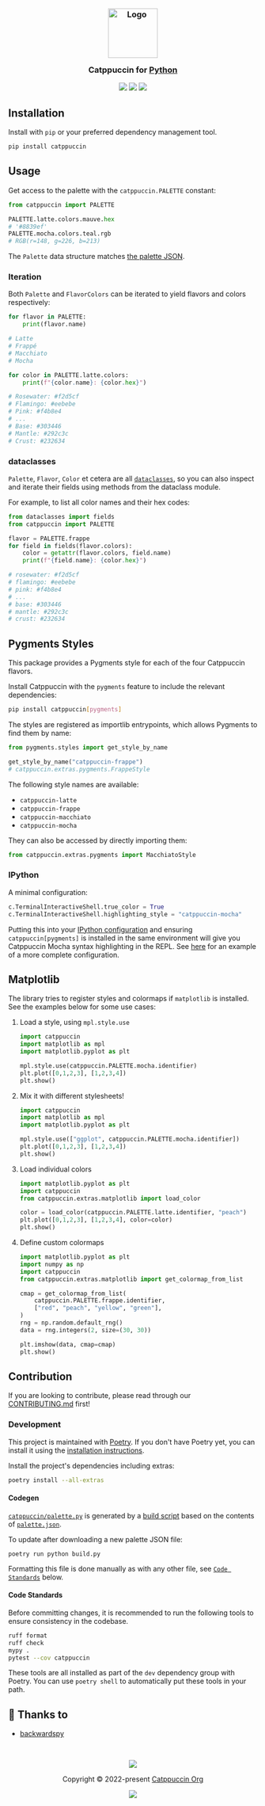 <h3 align="center">
	<img src="https://raw.githubusercontent.com/catppuccin/catppuccin/main/assets/logos/exports/1544x1544_circle.png" width="100" alt="Logo"/><br/>
	<img src="https://raw.githubusercontent.com/catppuccin/catppuccin/main/assets/misc/transparent.png" height="30" width="0px"/>
	Catppuccin for <a href="https://www.python.org/">Python</a>
	<img src="https://raw.githubusercontent.com/catppuccin/catppuccin/main/assets/misc/transparent.png" height="30" width="0px"/>
</h3>

<p align="center">
	<a href="https://github.com/catppuccin/python/stargazers"><img src="https://img.shields.io/github/stars/catppuccin/python?colorA=363a4f&colorB=b7bdf8&style=for-the-badge"></a>
	<a href="https://github.com/catppuccin/python/issues"><img src="https://img.shields.io/github/issues/catppuccin/python?colorA=363a4f&colorB=f5a97f&style=for-the-badge"></a>
	<a href="https://github.com/catppuccin/python/contributors"><img src="https://img.shields.io/github/contributors/catppuccin/python?colorA=363a4f&colorB=a6da95&style=for-the-badge"></a>
</p>

## Installation

Install with `pip` or your preferred dependency management tool.

```bash
pip install catppuccin
```

## Usage

Get access to the palette with the `catppuccin.PALETTE` constant:

```python
from catppuccin import PALETTE

PALETTE.latte.colors.mauve.hex
# '#8839ef'
PALETTE.mocha.colors.teal.rgb
# RGB(r=148, g=226, b=213)
```

The `Palette` data structure matches [the palette JSON](https://github.com/catppuccin/palette/blob/main/palette.json).

### Iteration

Both `Palette` and `FlavorColors` can be iterated to yield flavors and colors respectively:

```python
for flavor in PALETTE:
    print(flavor.name)

# Latte
# Frappé
# Macchiato
# Mocha

for color in PALETTE.latte.colors:
    print(f"{color.name}: {color.hex}")

# Rosewater: #f2d5cf
# Flamingo: #eebebe
# Pink: #f4b8e4
# ...
# Base: #303446
# Mantle: #292c3c
# Crust: #232634
```

### dataclasses

`Palette`, `Flavor`, `Color` et cetera are all [`dataclasses`](https://docs.python.org/3/library/dataclasses.html),
so you can also inspect and iterate their fields using methods from the dataclass module.

For example, to list all color names and their hex codes:

```python
from dataclasses import fields
from catppuccin import PALETTE

flavor = PALETTE.frappe
for field in fields(flavor.colors):
    color = getattr(flavor.colors, field.name)
    print(f"{field.name}: {color.hex}")

# rosewater: #f2d5cf
# flamingo: #eebebe
# pink: #f4b8e4
# ...
# base: #303446
# mantle: #292c3c
# crust: #232634
```

## Pygments Styles

This package provides a Pygments style for each of the four Catppuccin flavors.

Install Catppuccin with the `pygments` feature to include the relevant dependencies:

```bash
pip install catppuccin[pygments]
```

The styles are registered as importlib entrypoints, which allows Pygments to
find them by name:

```python
from pygments.styles import get_style_by_name

get_style_by_name("catppuccin-frappe")
# catppuccin.extras.pygments.FrappeStyle
```

The following style names are available:

 - `catppuccin-latte`
 - `catppuccin-frappe`
 - `catppuccin-macchiato`
 - `catppuccin-mocha`

They can also be accessed by directly importing them:

```python
from catppuccin.extras.pygments import MacchiatoStyle
```

### IPython

A minimal configuration:

```python
c.TerminalInteractiveShell.true_color = True
c.TerminalInteractiveShell.highlighting_style = "catppuccin-mocha"
```

Putting this into your [IPython configuration](https://ipython.readthedocs.io/en/stable/config/intro.html)
and ensuring `catppuccin[pygments]` is installed in the same environment will
give you Catppuccin Mocha syntax highlighting in the REPL. See [here](https://github.com/backwardspy/dots/blob/f6991570d6691212e27e266517656192f910ccbf/dot_config/ipython/profile_default/ipython_config.py)
for an example of a more complete configuration.

## Matplotlib

The library tries to register styles and colormaps if `matplotlib` is installed.
See the examples below for some use cases:

1. Load a style, using `mpl.style.use`
    ```python
    import catppuccin
    import matplotlib as mpl
    import matplotlib.pyplot as plt

    mpl.style.use(catppuccin.PALETTE.mocha.identifier)
    plt.plot([0,1,2,3], [1,2,3,4])
    plt.show()
    ```
1. Mix it with different stylesheets!
    ```python
    import catppuccin
    import matplotlib as mpl
    import matplotlib.pyplot as plt

    mpl.style.use(["ggplot", catppuccin.PALETTE.mocha.identifier])
    plt.plot([0,1,2,3], [1,2,3,4])
    plt.show()
    ```
1. Load individual colors
    ```python
    import matplotlib.pyplot as plt
    import catppuccin
    from catppuccin.extras.matplotlib import load_color

    color = load_color(catppuccin.PALETTE.latte.identifier, "peach")
    plt.plot([0,1,2,3], [1,2,3,4], color=color)
    plt.show()
    ```
1. Define custom colormaps
    ```python
    import matplotlib.pyplot as plt
    import numpy as np
    import catppuccin
    from catppuccin.extras.matplotlib import get_colormap_from_list

    cmap = get_colormap_from_list(
        catppuccin.PALETTE.frappe.identifier,
        ["red", "peach", "yellow", "green"],
    )
    rng = np.random.default_rng()
    data = rng.integers(2, size=(30, 30))

    plt.imshow(data, cmap=cmap)
    plt.show()
    ```


## Contribution

If you are looking to contribute, please read through our
[CONTRIBUTING.md](https://github.com/catppuccin/.github/blob/main/CONTRIBUTING.md)
first!

### Development

This project is maintained with [Poetry](https://python-poetry.org). If you
don't have Poetry yet, you can install it using the [installation
instructions](https://python-poetry.org/docs/#installation).

Install the project's dependencies including extras:

```bash
poetry install --all-extras
```

#### Codegen

[`catppuccin/palette.py`](./catppuccin/palette.py) is generated by a [build script](`./build.py`) based on the contents of [`palette.json`](./palette.json).

To update after downloading a new palette JSON file:

```console
poetry run python build.py
```

Formatting this file is done manually as with any other file, see [`Code Standards`](#code-standards) below.

#### Code Standards

Before committing changes, it is recommended to run the following tools to
ensure consistency in the codebase.

```bash
ruff format
ruff check
mypy .
pytest --cov catppuccin
```

These tools are all installed as part of the `dev` dependency group with
Poetry. You can use `poetry shell` to automatically put these tools in your
path.


## 💝 Thanks to

- [backwardspy](https://github.com/backwardspy)

&nbsp;

<p align="center">
	<img src="https://raw.githubusercontent.com/catppuccin/catppuccin/main/assets/footers/gray0_ctp_on_line.svg?sanitize=true" />
</p>
<p align="center">
	Copyright &copy; 2022-present <a href="https://github.com/catppuccin" target="_blank">Catppuccin Org</a>
</p>
<p align="center">
	<a href="https://github.com/catppuccin/catppuccin/blob/main/LICENSE"><img src="https://img.shields.io/static/v1.svg?style=for-the-badge&label=License&message=MIT&logoColor=d9e0ee&colorA=363a4f&colorB=b7bdf8"/></a>
</p>

